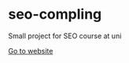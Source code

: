# seo-compling
Small project for SEO course at uni

[Go to website](https://trtskvalerie.github.io/seo-compling/)
